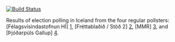 [![Build Status](https://travis-ci.org/gogn-in/polls.svg?branch=master)](https://travis-ci.org/gogn-in/polls)

Results of election polling in Iceland from the four regular pollsters:
[Félagsvísindastofnun HÍ] [1], [Fréttablaðið / Stöð 2] [2], [MMR] [3], and
[Þjóðarpúls Gallup] [4].

[1]: http://fel.hi.is/
[2]: http://visir.is/
[3]: http://mmr.is/
[4]: http://capacent.is/
